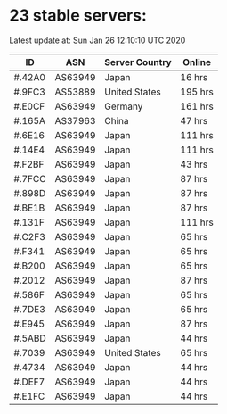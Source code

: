 # 23 stable servers:

Latest update at: Sun Jan 26 12:10:10 UTC 2020

| ID | ASN | Server Country | Online |
| -- | --- | -------------- | ------ |
| #.42A0 | AS63949 | Japan | 16 hrs |
| #.9FC3 | AS53889 | United States | 195 hrs |
| #.E0CF | AS63949 | Germany | 161 hrs |
| #.165A | AS37963 | China | 47 hrs |
| #.6E16 | AS63949 | Japan | 111 hrs |
| #.14E4 | AS63949 | Japan | 111 hrs |
| #.F2BF | AS63949 | Japan | 43 hrs |
| #.7FCC | AS63949 | Japan | 87 hrs |
| #.898D | AS63949 | Japan | 87 hrs |
| #.BE1B | AS63949 | Japan | 87 hrs |
| #.131F | AS63949 | Japan | 111 hrs |
| #.C2F3 | AS63949 | Japan | 65 hrs |
| #.F341 | AS63949 | Japan | 65 hrs |
| #.B200 | AS63949 | Japan | 65 hrs |
| #.2012 | AS63949 | Japan | 87 hrs |
| #.586F | AS63949 | Japan | 65 hrs |
| #.7DE3 | AS63949 | Japan | 65 hrs |
| #.E945 | AS63949 | Japan | 87 hrs |
| #.5ABD | AS63949 | Japan | 44 hrs |
| #.7039 | AS63949 | United States | 65 hrs |
| #.4734 | AS63949 | Japan | 44 hrs |
| #.DEF7 | AS63949 | Japan | 44 hrs |
| #.E1FC | AS63949 | Japan | 44 hrs |

